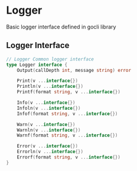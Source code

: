 # Logger

Basic logger interface defined in gocli library
## Logger Interface

```go
// Logger Common logger interface
type Logger interface {
	Output(callDepth int, message string) error

	Print(v ...interface{})
	Println(v ...interface{})
	Printf(format string, v ...interface{})

	Info(v ...interface{})
	Infoln(v ...interface{})
	Infof(format string, v ...interface{})

	Warn(v ...interface{})
	Warnln(v ...interface{})
	Warnf(format string, v ...interface{})

	Error(v ...interface{})
	Errorln(v ...interface{})
	Errorf(format string, v ...interface{})
}
```